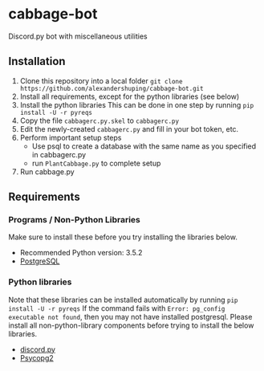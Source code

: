 # cabbage-bot
Discord.py bot with miscellaneous utilities

## Installation
1. Clone this repository into a local folder
`git clone https://github.com/alexandershuping/cabbage-bot.git`
2. Install all requirements, except for the python libraries (see below)
3. Install the python libraries
This can be done in one step by running `pip install -U -r pyreqs`
4. Copy the file `cabbagerc.py.skel` to `cabbagerc.py`
5. Edit the newly-created `cabbagerc.py` and fill in your bot token, etc.
6. Perform important setup steps
	* Use psql to create a database with the same name as you specified in cabbagerc.py
	* run `PlantCabbage.py` to complete setup
7. Run cabbage.py

## Requirements
### Programs / Non-Python Libraries
Make sure to install these before you try installing the libraries below.
* Recommended Python version: 3.5.2
* [PostgreSQL](https://www.postgresql.org/)

### Python libraries
Note that these libraries can be installed automatically by running `pip install -U -r pyreqs`
If the command fails with `Error: pg_config executable not found`, then you may not have installed postgresql. Please install all non-python-library components before trying to install the below libraries.
* [discord.py](https://github.com/Rapptz/discord.py)
* [Psycopg2](https://github.com/psycopg/psycopg2)
